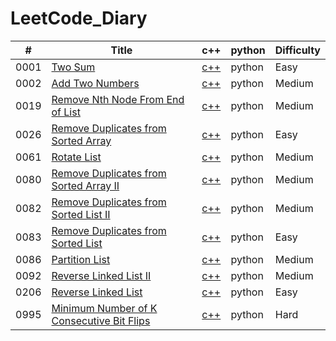 # LeetCode_Diary

| # | Title | c++ | python | Difficulty |
|---| ----- | -------- | ---------- | ---------- |
|0001|[Two Sum](https://leetcode.com/problems/two-sum/) |[c++](./src/0001_Two_Sum/Two_Sum.cpp) |python|Easy|
|0002|[Add Two Numbers](https://leetcode.com/problems/add-two-numbers/) |[c++](./src/0002_Add_Two_Numbers/Add_Two_Numbers.cpp) |python|Medium|
|0019|[Remove Nth Node From End of List](https://leetcode.com/problems/remove-nth-node-from-end-of-list/) |[c++](./src/0019_Remove_Nth_Node_From_End_of_List/Remove_Nth_Node_From_End_of_List.cpp) |python|Medium|
|0026|[Remove Duplicates from Sorted Array](https://leetcode.com/problems/remove-duplicates-from-sorted-array/) |[c++](./src/0026_Remove_Duplicates_from_Sorted_Array/Remove_Duplicates_from_Sorted_Array.cpp) |python|Easy|
|0061|[Rotate List](https://leetcode.com/problems/rotate-list/) |[c++](./src/0061_Rotate_List/Rotate_List.cpp) |python|Medium|
|0080|[Remove Duplicates from Sorted Array II](https://leetcode.com/problems/remove-duplicates-from-sorted-array-ii/) |[c++](./src/0080_Remove_Duplicates_from_Sorted_Array_II/Remove_Duplicates_from_Sorted_Array_II.cpp) |python|Medium|
|0082|[Remove Duplicates from Sorted List II](https://leetcode.com/problems/remove-duplicates-from-sorted-list-ii/) |[c++](./src/0082_Remove_Duplicates_from_Sorted_List_II/Remove_Duplicates_from_Sorted_List_II.cpp) |python|Medium|
|0083|[Remove Duplicates from Sorted List](https://leetcode.com/problems/remove-duplicates-from-sorted-list/) |[c++](./src/0083_Remove_Duplicates_from_Sorted_List/Remove_Duplicates_from_Sorted_List.cpp) |python|Easy|
|0086|[Partition List](https://leetcode.com/problems/partition-list/) |[c++](./src/0086_Partition_List/Partition_List.cpp) |python|Medium|
|0092|[Reverse Linked List II](https://leetcode.com/problems/reverse-linked-list-ii/) |[c++](./src/0080_Reverse_Linked_List_II/Reverse_Linked_List_II.cpp) |python|Medium|
|0206|[Reverse Linked List](https://leetcode.com/problems/reverse-linked-list/) |[c++](./src/0206_Reverse_Linked_List/Reverse_Linked_List.cpp) |python|Easy|
|0995|[Minimum Number of K Consecutive Bit Flips](https://leetcode.com/problems/minimum-number-of-k-consecutive-bit-flips/) |[c++](./src/0995_Minimum_Number_of_K_Consecutive_Bit_Flips/Minimum_Number_of_K_Consecutive_Bit_Flips.cpp) |python|Hard|
